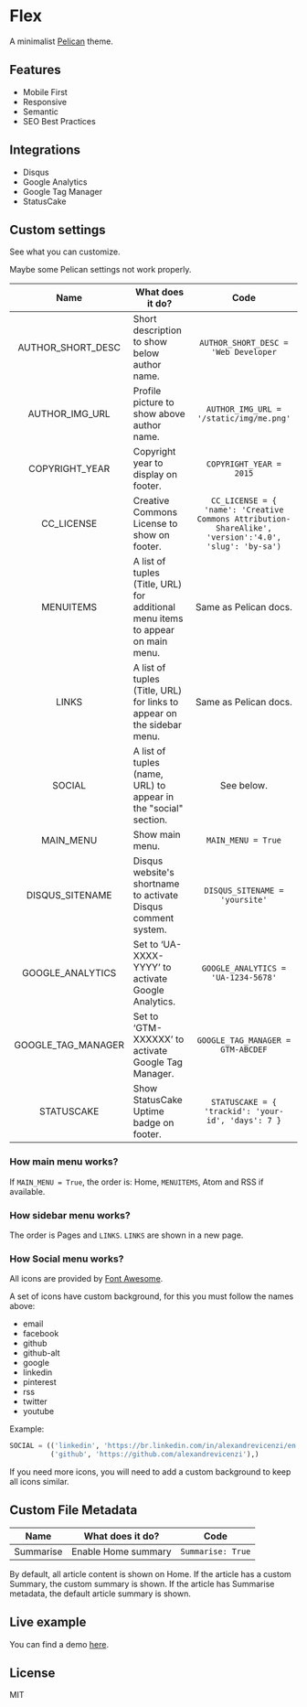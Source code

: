 # Flex

A minimalist [Pelican](http://blog.getpelican.com/) theme.

## Features

- Mobile First
- Responsive
- Semantic
- SEO Best Practices

## Integrations

- Disqus
- Google Analytics
- Google Tag Manager
- StatusCake

## Custom settings

See what you can customize.

Maybe some Pelican settings not work properly.

| Name | What does it do? | Code |
|:----:|------------------|:----:|
| AUTHOR_SHORT_DESC | Short description to show below author name. | `AUTHOR_SHORT_DESC = 'Web Developer` |
| AUTHOR_IMG_URL | Profile picture to show above author name. | `AUTHOR_IMG_URL = '/static/img/me.png'` |
| COPYRIGHT_YEAR | Copyright year to display on footer. | `COPYRIGHT_YEAR = 2015` |
| CC_LICENSE | Creative Commons License to show on footer. | `CC_LICENSE = { 'name': 'Creative Commons Attribution-ShareAlike', 'version':'4.0', 'slug': 'by-sa')` |
| MENUITEMS | A list of tuples (Title, URL) for additional menu items to appear on main menu. | Same as Pelican docs. |
| LINKS | A list of tuples (Title, URL) for links to appear on the sidebar menu. | Same as Pelican docs. |
| SOCIAL | A list of tuples (name, URL) to appear in the "social" section. | See below. |
| MAIN_MENU | Show main menu. | `MAIN_MENU = True` |
| DISQUS_SITENAME | Disqus website's shortname to activate Disqus comment system. | `DISQUS_SITENAME = 'yoursite'` |
| GOOGLE_ANALYTICS | Set to ‘UA-XXXX-YYYY’ to activate Google Analytics. | `GOOGLE_ANALYTICS = 'UA-1234-5678'` |
| GOOGLE_TAG_MANAGER | Set to ‘GTM-XXXXXX’ to activate Google Tag Manager. | `GOOGLE_TAG_MANAGER = GTM-ABCDEF` |
| STATUSCAKE | Show StatusCake Uptime badge on footer. | `STATUSCAKE = { 'trackid': 'your-id', 'days': 7 }` |

### How main menu works?

If `MAIN_MENU = True`, the order is: Home, `MENUITEMS`, Atom and RSS if available.

### How sidebar menu works?

The order is Pages and `LINKS`. `LINKS` are shown in a new page.

### How Social menu works?

All icons are provided by [Font Awesome](http://fortawesome.github.io/Font-Awesome/).

A set of icons have custom background, for this you must follow the names above:

- email
- facebook
- github
- github-alt
- google
- linkedin
- pinterest
- rss
- twitter
- youtube

Example:

```python
SOCIAL = (('linkedin', 'https://br.linkedin.com/in/alexandrevicenzi/en'),
          ('github', 'https://github.com/alexandrevicenzi'),)
```

If you need more icons, you will need to add a custom background to keep all icons similar.

## Custom File Metadata

| Name | What does it do? | Code |
|:----:|------------------|:----:|
| Summarise | Enable Home summary | `Summarise: True` |

By default, all article content is shown on Home.
If the article has a custom Summary, the custom summary is shown.
If the article has Summarise metadata, the default article summary is shown.

## Live example

You can find a demo [here](http://blog.alexandrevicenzi.com/).

## License

MIT
